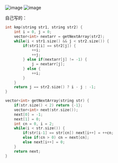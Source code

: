 ![image](https://user-images.githubusercontent.com/132556492/236167107-7bf3f0cc-8ad6-4f58-a65b-82b84e9f4957.png)
![image](https://user-images.githubusercontent.com/132556492/236167147-89351694-5484-4b37-adbb-6672d0d11be8.png)

自己写的：
```c++
int kmp(string str1, string str2) {
    int i = 0, j = 0;
    vector<int> nextarr = getNextArray(str2);
    while(i < str1.size() && j < str2.size()) {
        if(str1[i] == str2[j]) {
            ++i;
            ++j;
        } else if(nextarr[j] != -1) {
            j = nextarr[j];
        } else {
            ++i;
        }
    }
    return j == str2.size() ? i - j : -1;
}

vector<int> getNextArray(string str) {
    if(str.size() < 2) return {-1};
    vector<int> next(str.size());
    next[0] = -1;
    next[1] = 0;
    int cn = 0, i = 2;
    while(i < str.size()) {
        if(str[i-1] == str[cn]) next[i++] = ++cn;
        else if(cn > 0) cn = next[cn];
        else next[i++] = 0;
    }
    return next;
}
```

